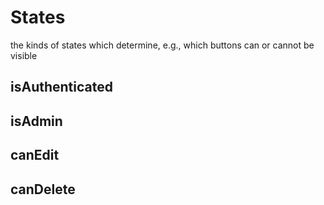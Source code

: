 # States
the kinds of states which determine, e.g., which buttons can or cannot be visible

## isAuthenticated
## isAdmin
## canEdit
## canDelete